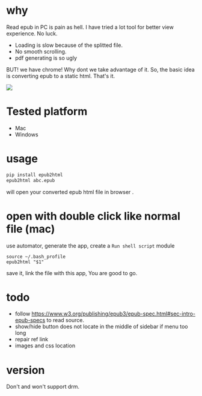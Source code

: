 
# why
Read epub in PC is pain as hell. I have tried a lot tool for better view experience. No luck.
- Loading is slow because of the splitted file.
- No smooth scrolling.
- pdf generating is so ugly

BUT! we have chrome! Why dont we take advantage of it.
So, the basic idea is converting epub to a static html. That's it.

![](https://github.com/zk4/epub2html/blob/master/demo.gif?raw=true)

# Tested platform
- Mac
- Windows

# usage
``` bash
pip install epub2html
epub2html abc.epub

```
will open your converted epub html file in browser .


# open with double click like normal file (mac)

use automator, generate the app, create a `Run shell script` module
```
source ~/.bash_profile
epub2html "$1"
```
save it,
link the file with this app, You are good to go.



# todo
- follow https://www.w3.org/publishing/epub3/epub-spec.html#sec-intro-epub-specs to read source.
- show/hide button does not locate in the middle of sidebar if menu too long
- repair ref link
- images and css location


# version
Don't  and won't support drm.
